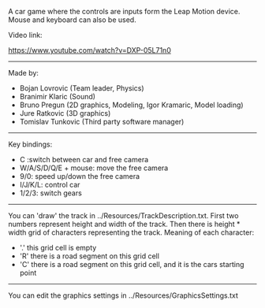 A car game where the controls are inputs form the Leap Motion device. Mouse and keyboard can also be used.

Video link:

https://www.youtube.com/watch?v=DXP-05L71n0

--------------------------------------------------------------------

Made by:
- Bojan Lovrovic (Team leader, Physics)
- Branimir Klaric (Sound)
- Bruno Pregun (2D graphics, Modeling, Igor Kramaric, Model loading)
- Jure Ratkovic (3D graphics)
- Tomislav Tunkovic (Third party software manager)

--------------------------------------------------------------------

Key bindings:
- C :switch between car and free camera
- W/A/S/D/Q/E + mouse: move the free camera
- 9/0: speed up/down the free camera
- I/J/K/L: control car
- 1/2/3: switch gears

--------------------------------------------------------------------

You can 'draw' the track in ../Resources/TrackDescription.txt. First two numbers represent height and width of the track.
Then there is height * width grid of characters representing the track. Meaning of each character:
- '.' this grid cell is empty
- 'R' there is a road segment on this grid cell
- 'C' there is a road segment on this grid cell, and it is the cars starting point

--------------------------------------------------------------------

You can edit the graphics settings in ../Resources/GraphicsSettings.txt
